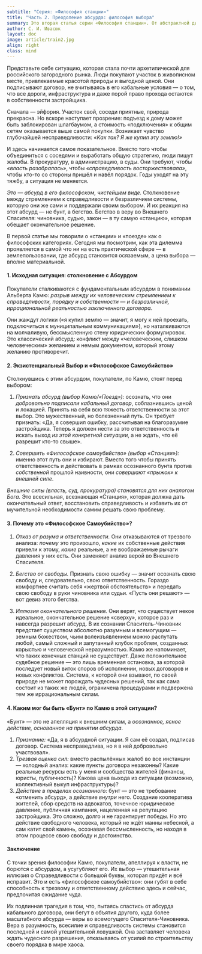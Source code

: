 ```yaml
---
subtitle: "Серия: «Философия станции»"
title: "Часть 2. Преодоление абсурда: философия выбора"
summary: Это вторая статья серии «Философия станции». От абстрактной диалектики — к конкретному абсурду. Как философия Камю объясняет, почему покупатели коттеджей годами жалуются в суды вместо того, чтобы решать свои проблемы, и что такое подлинный «бунт» в сфере землепользования
author: С. И. Ивасюк 
layout: doc
image: article/train2.jpg
align: right
class: mind
---
```


Представьте себе ситуацию, которая стала почти архетипической для российского загородного рынка. Люди покупают участок в живописном месте, привлекаемые красотой природы и выгодной ценой. Они подписывают договор, не вчитываясь в его кабальные условия — о том, что все дороги, инфраструктура и даже порой право прохода остаются в собственности застройщика.

Сначала — эйфория. Участок свой, соседи приятные, природа прекрасна. Но вскоре наступает прозрение: подъезд к дому может быть заблокирован шлагбаумом, а стоимость «подключения» к общим сетям оказывается выше самой покупки. Возникает чувство глубочайшей несправедливости: *«Как так? Я же купил эту землю!»*

И здесь начинается самое показательное. Вместо того чтобы объединиться с соседями и выработать общую стратегию, люди пишут жалобы. В прокуратуру, в администрацию, в суды. Они требуют, чтобы *«власть разобралась»*, чтобы *«справедливость восторжествовала»*, чтобы кто-то со стороны пришёл и навёл порядок. Годы уходят на эту тяжбу, а ситуация не меняется.

*Это — абсурд в его философском, чистейшем виде.* Столкновение между стремлением к справедливости и безразличием системы, которую они же сами и поддержали своим выбором. И их реакция на этот абсурд — не бунт, а бегство. Бегство в веру во Внешнего Спасителя: чиновника, судью, закон — в ту самую «станцию», которая обещает окончательное решение.

В первой статье мы говорили о «станции» и «поезде» как о философских категориях. Сегодня мы посмотрим, как эта дилемма проявляется в самой что ни на есть практической сфере — в землепользовании, где абсурд становится осязаемым, а цена выбора — вполне материальной.

#### 1. Исходная ситуация: столкновение с Абсурдом

Покупатели сталкиваются с фундаментальным абсурдом в понимании Альберта Камю: *разрыв между их человеческим стремлением к справедливости, порядку и собственности — и безразличной, иррациональной реальностью  заключенного договора.*

Они жаждут логики («я купил землю — значит, я могу к ней проехать, подключиться к муниципальным коммуникациям»), но наталкиваются на молчаливую, бессмысленную стену юридических формулировок. Это классический абсурд: конфликт между «человеческим, слишком человеческим» желанием и немым документом, который этому желанию противоречит.  

#### 2. Экзистенциальный Выбор и «Философское Самоубийство»

Столкнувшись с этим абсурдом, покупатели, по Камю, стоят перед выбором:

1. *Признать абсурд (выбор Камю/«Поезд»):* осознать, что они *добровольно подписали кабальный договор*, соблазнившись ценой и локацией. Принять на себя всю тяжесть ответственности за этот выбор. Это мужественный, но болезненный путь. Он требует признать: «Да, я совершил ошибку, рассчитывая на благоразумие застройщика. Теперь я должен нести за это ответственность и искать выход *из этой конкретной ситуации*, а не ждать, что её разрешит кто-то свыше».

2. *Совершить «Философское самоубийство» (выбор «Станции»):* именно этот путь они и избирают. Вместо того чтобы принять ответственность и действовать в рамках осознанного бунта против *собственной* прошлой наивности, они *совершают «прыжок» к внешней силе*.

*Внешние силы (власть, суд, прокуратура) становятся для них аналогом Бога.* Это всесильная, всезнающая «Станция», которая должна дать окончательный ответ, восстановить справедливость и избавить их от мучительной необходимости самим решать свою проблему.

#### 3. Почему это «Философское Самоубийство»?

1.  *Отказ от разума и ответственности.* Они отказываются от трезвого анализа: *почему* это произошло, *какие* их собственные действия привели к этому, *какие* реальные, а не воображаемые рычаги давления у них есть. Они заменяют анализ верой во Внешнего Спасителя.

2.  *Бегство от свободы.* Признать свою ошибку — значит осознать свою свободу и, следовательно, свою ответственность. Гораздо комфортнее считать себя «жертвой обстоятельств» и передать свою свободу в руки чиновника или судьи. «Пусть они решают» — вот девиз этого бегства.

3.  *Иллюзия окончательного решения.* Они верят, что существует некое идеальное, окончательное решение «сверху», которое раз и навсегда разрешит абсурд. В их сознании Спаситель-Чиновник предстает существом абсолютно разумным и всемогущим — земным божеством, чьим волеизъявлением можно распутать любой, самый сложный и запутанный клубок проблем, созданных корыстью и человеческой неразумностью. Камю же напоминает, что таких конечных станций не существует. Даже положительное судебное решение — это лишь временная остановка, за которой последует новый виток споров об исполнении, новых договоров и новых конфликтов. Система, к которой они взывают, по своей природе не может порождать чудесных решений, так как сама состоит из таких же людей, ограничена процедурами и подвержена тем же иррациональным силам.


#### 4. Каким мог бы быть «Бунт» по Камю в этой ситуации?

«Бунт» — это не апелляция к внешним силам, а *осознанное, ясное действие, основанное на принятии абсурда*.

1. *Признание:* «Да, я в абсурдной ситуации. Я сам её создал, подписав договор. Система несправедлива, но я в ней добровольно участвовал».
2. *Трезвая оценка сил:* вместо распылённых жалоб во все инстанции — холодный анализ: какие пункты договора незаконны? Какие реальные ресурсы есть у меня и сообщества жителей (финансы, юристы, публичность)? Какова цена выхода из ситуации (возможно, коллективный выкуп инфраструктуры)?
3. *Действие в пределах осознанного:* бунт — это не требование «отменить абсурд», а действие *внутри* него. Создание кооператива жителей, сбор средств на адвокатов, точечное юридическое давление, публичная кампания, нацеленная на репутацию застройщика. Это сложно, долго и не гарантирует победы. Но это действие свободного человека, который не ждёт манны небесной, а сам катит свой камень, осознавая бессмысленность, но находя в этом процессе свою свободу и достоинство.

#### Заключение

С точки зрения философии Камю, покупатели, апеллируя к власти, не борются с абсурдом, а усугубляют его. Их выбор — утешительная иллюзия о Справедливости с большой буквы, которая придёт и всё исправит. Это и есть «философское самоубийство»: они губят в себе способность к трезвому и ответственному действию здесь и сейчас, предпочитая ожидание чуда.

Их подлинная трагедия в том, что, пытаясь спастись от абсурда кабального договора, они бегут в объятия другого, куда более масштабного абсурда — веры во всемогущего Спасителя-Чиновника. Вера в разумность, всесилие и справедливость системы становится последней и самой утешительной ловушкой. Она заставляет человека ждать чудесного разрешения, отказываясь от усилий по строительству своего порядка в мире хаоса.
